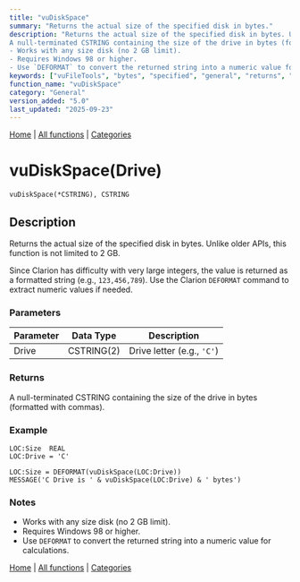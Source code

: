 ```yaml
---
title: "vuDiskSpace"
summary: "Returns the actual size of the specified disk in bytes."
description: "Returns the actual size of the specified disk in bytes. Unlike older APIs, this function is not limited to 2 GB.   Since Clarion has difficulty with very large integers, the value is returned as a formatted string (e.g., `123,456,789`). Use the Clarion `DEFORMAT` command to extract numeric values if needed. ### Parameters ### Returns
A null-terminated CSTRING containing the size of the drive in bytes (formatted with commas). ### Example ### Notes
- Works with any size disk (no 2 GB limit).  
- Requires Windows 98 or higher.  
- Use `DEFORMAT` to convert the returned string into a numeric value for calculations. [Home](../index.md) | [All functions](index.md) | [Categories](../categories/index.md)"
keywords: ["vuFileTools", "bytes", "specified", "general", "returns", "size", "actual", "Clarion", "Windows", "vudiskspace", "disk"]
function_name: "vuDiskSpace"
category: "General"
version_added: "5.0"
last_updated: "2025-09-23"
---
```


[Home](../index.md) | [All functions](index.md) | [Categories](../categories/index.md)

# vuDiskSpace(Drive)

```Prototype
vuDiskSpace(*CSTRING), CSTRING
```


## Description
Returns the actual size of the specified disk in bytes. Unlike older APIs, this function is not limited to 2 GB.  

Since Clarion has difficulty with very large integers, the value is returned as a formatted string (e.g., `123,456,789`). Use the Clarion `DEFORMAT` command to extract numeric values if needed.

### Parameters

| Parameter | Data Type   | Description                   |
|-----------|-------------|-------------------------------|
| Drive     | CSTRING(2)  | Drive letter (e.g., `'C'`)    |

### Returns
A null-terminated CSTRING containing the size of the drive in bytes (formatted with commas).

### Example

```Clarion
LOC:Size  REAL
LOC:Drive = 'C'

LOC:Size = DEFORMAT(vuDiskSpace(LOC:Drive))
MESSAGE('C Drive is ' & vuDiskSpace(LOC:Drive) & ' bytes')
```

### Notes
- Works with any size disk (no 2 GB limit).  
- Requires Windows 98 or higher.  
- Use `DEFORMAT` to convert the returned string into a numeric value for calculations.

[Home](../index.md) | [All functions](index.md) | [Categories](../categories/index.md)
